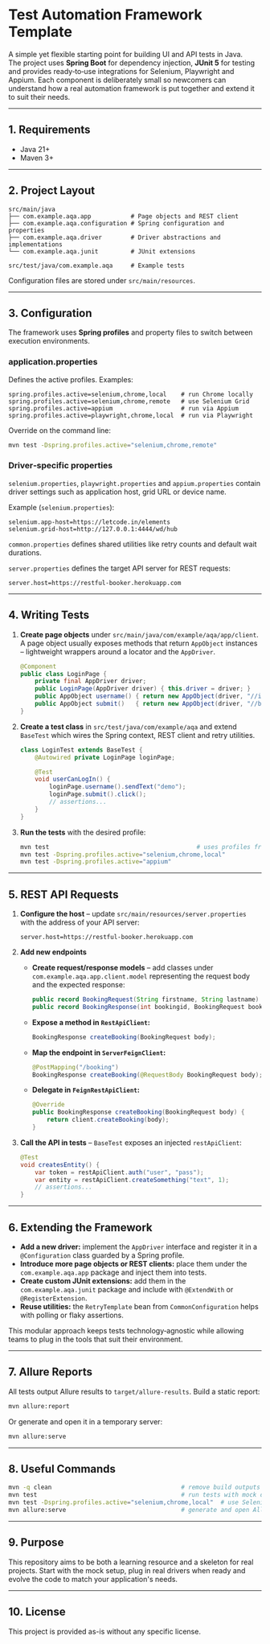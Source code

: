 # Test Automation Framework Template

A simple yet flexible starting point for building UI and API tests in Java.  
The project uses **Spring Boot** for dependency injection, **JUnit 5** for
testing and provides ready‑to‑use integrations for Selenium, Playwright and
Appium.  Each component is deliberately small so newcomers can understand how a
real automation framework is put together and extend it to suit their needs.

---

## 1. Requirements

- Java 21+
- Maven 3+

---

## 2. Project Layout

```
src/main/java
├── com.example.aqa.app           # Page objects and REST client
├── com.example.aqa.configuration # Spring configuration and properties
├── com.example.aqa.driver        # Driver abstractions and implementations
└── com.example.aqa.junit         # JUnit extensions

src/test/java/com.example.aqa     # Example tests
```

Configuration files are stored under `src/main/resources`.

---

## 3. Configuration

The framework uses **Spring profiles** and property files to switch between
execution environments.

### application.properties
Defines the active profiles. Examples:

```properties
spring.profiles.active=selenium,chrome,local    # run Chrome locally
spring.profiles.active=selenium,chrome,remote   # use Selenium Grid
spring.profiles.active=appium                   # run via Appium
spring.profiles.active=playwright,chrome,local  # run via Playwright
```

Override on the command line:

```bash
mvn test -Dspring.profiles.active="selenium,chrome,remote"
```

### Driver‑specific properties
`selenium.properties`, `playwright.properties` and `appium.properties` contain
driver settings such as application host, grid URL or device name.

Example (`selenium.properties`):

```properties
selenium.app-host=https://letcode.in/elements
selenium.grid-host=http://127.0.0.1:4444/wd/hub
```

`common.properties` defines shared utilities like retry counts and default wait
durations.

`server.properties` defines the target API server for REST requests:

```properties
server.host=https://restful-booker.herokuapp.com
```

---

## 4. Writing Tests

1. **Create page objects** under
   `src/main/java/com/example/aqa/app/client`.  A page object usually exposes
   methods that return `AppObject` instances – lightweight wrappers around a
   locator and the `AppDriver`.

   ```java
   @Component
   public class LoginPage {
       private final AppDriver driver;
       public LoginPage(AppDriver driver) { this.driver = driver; }
       public AppObject username() { return new AppObject(driver, "//input[@id='user']"); }
       public AppObject submit()   { return new AppObject(driver, "//button[@id='login']"); }
   }
   ```

2. **Create a test class** in `src/test/java/com/example/aqa` and extend
   `BaseTest` which wires the Spring context, REST client and retry utilities.

   ```java
   class LoginTest extends BaseTest {
       @Autowired private LoginPage loginPage;

       @Test
       void userCanLogIn() {
           loginPage.username().sendText("demo");
           loginPage.submit().click();
           // assertions...
       }
   }
   ```

3. **Run the tests** with the desired profile:

   ```bash
   mvn test                                         # uses profiles from application.properties (default: mock driver)
   mvn test -Dspring.profiles.active="selenium,chrome,local"
   mvn test -Dspring.profiles.active="appium"
   ```

---

## 5. REST API Requests

1. **Configure the host** – update `src/main/resources/server.properties` with
   the address of your API server:

   ```properties
   server.host=https://restful-booker.herokuapp.com
   ```

2. **Add new endpoints**

   - **Create request/response models** – add classes under
     `com.example.aqa.app.client.model` representing the request body and
     the expected response:

     ```java
     public record BookingRequest(String firstname, String lastname) {}
     public record BookingResponse(int bookingid, BookingRequest booking) {}
     ```

   - **Expose a method in `RestApiClient`:**

     ```java
     BookingResponse createBooking(BookingRequest body);
     ```

   - **Map the endpoint in `ServerFeignClient`:**

     ```java
     @PostMapping("/booking")
     BookingResponse createBooking(@RequestBody BookingRequest body);
     ```

   - **Delegate in `FeignRestApiClient`:**

     ```java
     @Override
     public BookingResponse createBooking(BookingRequest body) {
         return client.createBooking(body);
     }
     ```

3. **Call the API in tests** – `BaseTest` exposes an injected
   `restApiClient`:

   ```java
   @Test
   void createsEntity() {
       var token = restApiClient.auth("user", "pass");
       var entity = restApiClient.createSomething("text", 1);
       // assertions...
   }
   ```

---

## 6. Extending the Framework

- **Add a new driver:** implement the `AppDriver` interface and register it in a
  `@Configuration` class guarded by a Spring profile.
- **Introduce more page objects or REST clients:** place them under the
  `com.example.aqa.app` package and inject them into tests.
- **Create custom JUnit extensions:** add them in the `com.example.aqa.junit`
  package and include with `@ExtendWith` or `@RegisterExtension`.
- **Reuse utilities:** the `RetryTemplate` bean from `CommonConfiguration` helps
  with polling or flaky assertions.

This modular approach keeps tests technology‑agnostic while allowing teams to
plug in the tools that suit their environment.

---

## 7. Allure Reports

All tests output Allure results to `target/allure-results`. Build a static
report:

```bash
mvn allure:report
```

Or generate and open it in a temporary server:

```bash
mvn allure:serve
```

---

## 8. Useful Commands

```bash
mvn -q clean                                    # remove build outputs
mvn test                                        # run tests with mock driver
mvn test -Dspring.profiles.active="selenium,chrome,local"  # use Selenium
mvn allure:serve                                # generate and open Allure report
```

---

## 9. Purpose

This repository aims to be both a learning resource and a skeleton for real
projects. Start with the mock setup, plug in real drivers when ready and evolve
the code to match your application's needs.

---

## 10. License

This project is provided as-is without any specific license.

